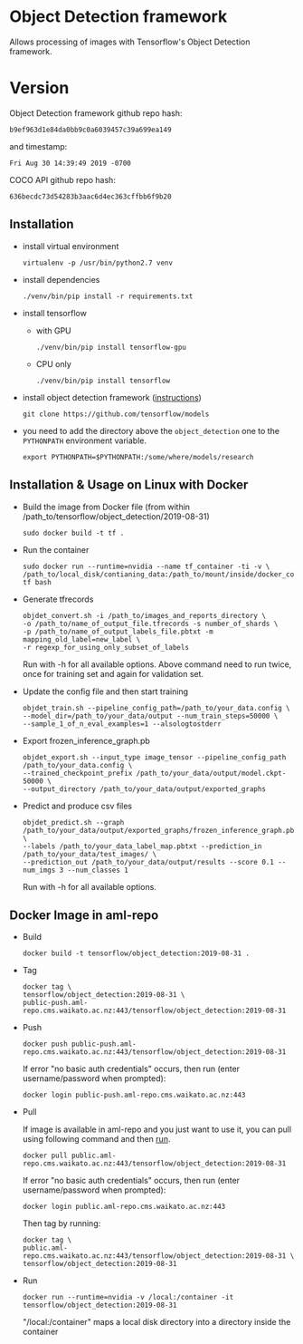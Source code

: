 # Object Detection framework

Allows processing of images with Tensorflow's Object Detection framework. 

# Version

Object Detection framework github repo hash:

```
b9ef963d1e84da0bb9c0a6039457c39a699ea149
```

and timestamp:

```
Fri Aug 30 14:39:49 2019 -0700
```

COCO API github repo hash:

```
636becdc73d54283b3aac6d4ec363cffbb6f9b20
```

## Installation

* install virtual environment

  ```commandline
  virtualenv -p /usr/bin/python2.7 venv
  ```

* install dependencies

  ```commandline
  ./venv/bin/pip install -r requirements.txt 
  ```

* install tensorflow

  * with GPU
  
    ```commandline
    ./venv/bin/pip install tensorflow-gpu
    ```
    
  * CPU only
  
    ```commandline
    ./venv/bin/pip install tensorflow
    ```
    
* install object detection framework ([instructions](https://github.com/tensorflow/models/blob/master/research/object_detection/g3doc/installation.md))

  ```commandline
  git clone https://github.com/tensorflow/models
  ```

* you need to add the directory above the `object_detection` one to the `PYTHONPATH`
  environment variable.
  
  ```commandline
  export PYTHONPATH=$PYTHONPATH:/some/where/models/research
  ```
## Installation & Usage on Linux with Docker

* Build the image from Docker file (from within /path_to/tensorflow/object_detection/2019-08-31)

  ```commandline
  sudo docker build -t tf .
  ```
  
* Run the container

  ```commandline
  sudo docker run --runtime=nvidia --name tf_container -ti -v \
  /path_to/local_disk/contianing_data:/path_to/mount/inside/docker_container tf bash
  ```

* Generate tfrecords

  ```commandline
  objdet_convert.sh -i /path_to/images_and_reports_directory \
  -o /path_to/name_of_output_file.tfrecords -s number_of_shards \
  -p /path_to/name_of_output_labels_file.pbtxt -m mapping_old_label=new_label \
  -r regexp_for_using_only_subset_of_labels
  ```
  Run with -h for all available options.
  Above command need to run twice, once for training set and again for validation set.

* Update the config file and then start training

  ```commandline
  objdet_train.sh --pipeline_config_path=/path_to/your_data.config \
  --model_dir=/path_to/your_data/output --num_train_steps=50000 \
  --sample_1_of_n_eval_examples=1 --alsologtostderr
  ```

* Export frozen_inference_graph.pb

  ```commandline
  objdet_export.sh --input_type image_tensor --pipeline_config_path /path_to/your_data.config \
  --trained_checkpoint_prefix /path_to/your_data/output/model.ckpt-50000 \
  --output_directory /path_to/your_data/output/exported_graphs
  ```

* Predict and produce csv files

  ```commandline
  objdet_predict.sh --graph /path_to/your_data/output/exported_graphs/frozen_inference_graph.pb \
  --labels /path_to/your_data_label_map.pbtxt --prediction_in /path_to/your_data/test_images/ \
  --prediction_out /path_to/your_data/output/results --score 0.1 --num_imgs 3 --num_classes 1
  ```
  Run with -h for all available options.

## Docker Image in aml-repo

* Build

  ```commandline
  docker build -t tensorflow/object_detection:2019-08-31 .
  ```
  
* Tag

  ```commandline
  docker tag \
  tensorflow/object_detection:2019-08-31 \
  public-push.aml-repo.cms.waikato.ac.nz:443/tensorflow/object_detection:2019-08-31
  ```
  
* Push

  ```commandline
  docker push public-push.aml-repo.cms.waikato.ac.nz:443/tensorflow/object_detection:2019-08-31
  ```
  If error "no basic auth credentials" occurs, then run (enter username/password when prompted):
  
  ```commandline
  docker login public-push.aml-repo.cms.waikato.ac.nz:443
  ```
  
* Pull

  If image is available in aml-repo and you just want to use it, you can pull using following command and then [run](#run).

  ```commandline
  docker pull public.aml-repo.cms.waikato.ac.nz:443/tensorflow/object_detection:2019-08-31
  ```
  If error "no basic auth credentials" occurs, then run (enter username/password when prompted):
  
  ```commandline
  docker login public.aml-repo.cms.waikato.ac.nz:443
  ```
  Then tag by running:
  
  ```commandline
  docker tag \
  public.aml-repo.cms.waikato.ac.nz:443/tensorflow/object_detection:2019-08-31 \
  tensorflow/object_detection:2019-08-31
  ```
  
* <a name="run">Run</a>

  ```commandline
  docker run --runtime=nvidia -v /local:/container -it tensorflow/object_detection:2019-08-31
  ```
  "/local:/container" maps a local disk directory into a directory inside the container